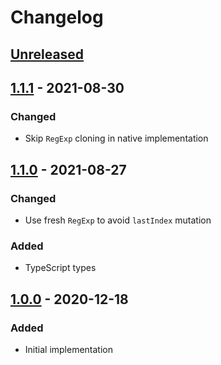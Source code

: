 # Changelog

## [Unreleased][]

## [1.1.1][] - 2021-08-30

### Changed

-   Skip `RegExp` cloning in native implementation

## [1.1.0][] - 2021-08-27

### Changed

-   Use fresh `RegExp` to avoid `lastIndex` mutation

### Added

-   TypeScript types

## [1.0.0][] - 2020-12-18

### Added

-   Initial implementation

[unreleased]: https://github.com/niksy/string-match-all/compare/v1.1.0...HEAD
[1.0.0]: https://github.com/niksy/string-match-all/tree/v1.0.0
[1.1.0]: https://github.com/niksy/string-match-all/tree/v1.1.0
[unreleased]: https://github.com/niksy/string-match-all/compare/v1.1.1...HEAD
[1.1.1]: https://github.com/niksy/string-match-all/tree/v1.1.1
